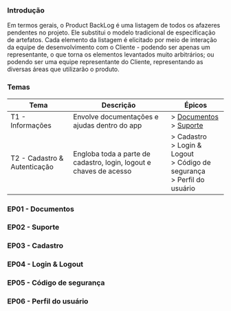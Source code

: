 ### Introdução

Em termos gerais, o Product BackLog é uma listagem de todos os afazeres pendentes no projeto. Ele substitui o modelo tradicional de especificação de artefatos. Cada elemento da listagem é elicitado por meio de interação da equipe de desenvolvimento com o Cliente - podendo ser apenas um representante, o que torna os elementos levantados muito arbitrários; ou podendo ser uma equipe representante do Cliente, representando as diversas áreas que utilizarão o produto.

### Temas
|Tema|Descrição|Épicos|
|--|--|--|
|T1 - Informações|Envolve documentações e ajudas dentro do app| > [Documentos](#ep01-documentos) <br> > [Suporte](#ep02-suporte) |
|T2 - Cadastro & Autenticação|Engloba toda a parte de cadastro, login, logout e chaves de acesso| > Cadastro <br> > Login & Logout <br> > Código de segurança <br> > Perfil do usuário |

### EP01 - Documentos 


### EP02 - Suporte


### EP03 - Cadastro


### EP04 - Login & Logout


### EP05 - Código de segurança


### EP06 - Perfil do usuário